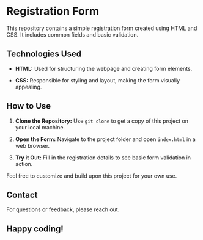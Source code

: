 # Registration Form

This repository contains a simple registration form created using HTML and CSS. It includes common fields and basic validation.

## Technologies Used

- **HTML:** Used for structuring the webpage and creating form elements.

- **CSS:** Responsible for styling and layout, making the form visually appealing.

## How to Use

1. **Clone the Repository:** Use `git clone` to get a copy of this project on your local machine.

2. **Open the Form:** Navigate to the project folder and open `index.html` in a web browser.

3. **Try it Out:** Fill in the registration details to see basic form validation in action.

Feel free to customize and build upon this project for your own use.

## Contact

For questions or feedback, please reach out. 

## Happy coding!
